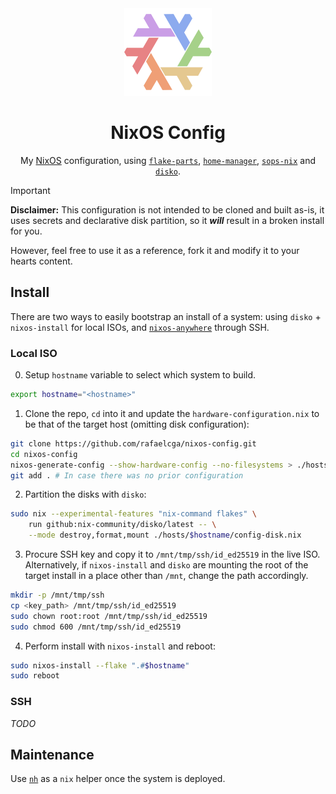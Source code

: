 <div align="center">
<img alt="NixOS" src="resources/splash/nix-snowflake-rainbow-pastel.svg" width="140px"/>

# NixOS Config
My [NixOS](https://nixos.org/) configuration, using
[`flake-parts`](https://github.com/hercules-ci/flake-parts),
[`home-manager`](https://github.com/nix-community/home-manager),
[`sops-nix`](https://github.com/Mic92/sops-nix) and
[`disko`](https://github.com/nix-community/disko).

</div>

> [!IMPORTANT]
> **Disclaimer:** This configuration is not intended to be cloned and built as-is,
> it uses secrets and declarative disk partition, so it **_will_** result in a broken
> install for you.
>
> However, feel free to use it as a reference, fork it and modify it to your hearts
> content.

## Install

There are two ways to easily bootstrap an install of a system: using `disko` +
`nixos-install` for local ISOs, and
[`nixos-anywhere`](https://github.com/nix-community/nixos-anywhere) through SSH.

### Local ISO

0. Setup `hostname` variable to select which system to build.
```bash
export hostname="<hostname>"
```

1. Clone the repo, `cd` into it and update the `hardware-configuration.nix` to
be that of the target host (omitting disk configuration):
```bash
git clone https://github.com/rafaelcga/nixos-config.git
cd nixos-config
nixos-generate-config --show-hardware-config --no-filesystems > ./hosts/$hostname/hardware-configuration.nix
git add . # In case there was no prior configuration
```

2. Partition the disks with `disko`:
```bash
sudo nix --experimental-features "nix-command flakes" \
    run github:nix-community/disko/latest -- \
    --mode destroy,format,mount ./hosts/$hostname/config-disk.nix
```

3. Procure SSH key and copy it to `/mnt/tmp/ssh/id_ed25519` in the live ISO.
Alternatively, if `nixos-install` and `disko` are mounting the root of the target
install in a place other than `/mnt`, change the path accordingly.
```bash
mkdir -p /mnt/tmp/ssh
cp <key_path> /mnt/tmp/ssh/id_ed25519
sudo chown root:root /mnt/tmp/ssh/id_ed25519
sudo chmod 600 /mnt/tmp/ssh/id_ed25519
```

4. Perform install with `nixos-install` and reboot:
```bash
sudo nixos-install --flake ".#$hostname"
sudo reboot
```

### SSH

_TODO_

## Maintenance

Use [`nh`](https://github.com/nix-community/nh) as a `nix` helper once the system is deployed.
